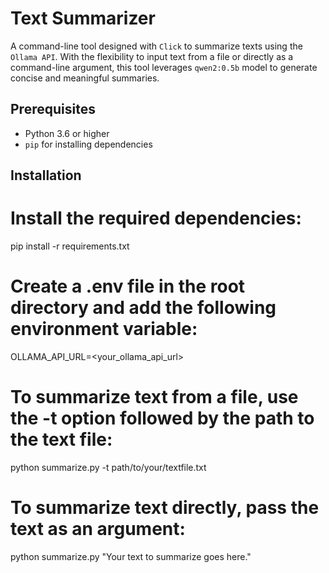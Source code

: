 # Text Summarizer

A command-line tool designed with `Click` to summarize texts using the `Ollama API`. With the flexibility to input text from a file or directly as a command-line argument, this tool leverages `qwen2:0.5b` model to generate concise and meaningful summaries.

## Prerequisites

- Python 3.6 or higher
- `pip` for installing dependencies

## Installation

# Install the required dependencies:
pip install -r requirements.txt

# Create a .env file in the root directory and add the following environment variable:
OLLAMA_API_URL=<your_ollama_api_url>

# To summarize text from a file, use the -t option followed by the path to the text file:
python summarize.py -t path/to/your/textfile.txt

# To summarize text directly, pass the text as an argument:
python summarize.py "Your text to summarize goes here."
